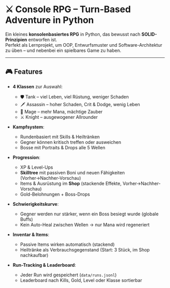 # ⚔️ Console RPG – Turn-Based Adventure in Python

Ein kleines **konsolenbasiertes RPG** in Python, das bewusst nach **SOLID-Prinzipien** entworfen ist.  
Perfekt als Lernprojekt, um OOP, Entwurfsmuster und Software-Architektur zu üben – und nebenbei ein spielbares Game zu haben.  

---

## 🎮 Features

- **4 Klassen** zur Auswahl:
  - 🛡️ Tank – viel Leben, viel Rüstung, weniger Schaden  
  - 🗡️ Assassin – hoher Schaden, Crit & Dodge, wenig Leben  
  - 🔮 Mage – mehr Mana, mächtige Zauber  
  - ⚔️ Knight – ausgewogener Allrounder  

- **Kampfsystem**:
  - Rundenbasiert mit Skills & Heiltränken  
  - Gegner können kritisch treffen oder ausweichen  
  - Bosse mit Portraits & Drops alle 5 Wellen  

- **Progression**:
  - XP & Level-Ups  
  - **Skilltree** mit passiven Boni und neuen Fähigkeiten (Vorher→Nachher-Vorschau)  
  - Items & Ausrüstung im **Shop** (stackende Effekte, Vorher→Nachher-Vorschau)  
  - Gold-Belohnungen + Boss-Drops  

- **Schwierigkeitskurve**:
  - Gegner werden nur stärker, wenn ein Boss besiegt wurde (globale Buffs)  
  - Kein Auto-Heal zwischen Wellen → nur Mana wird regeneriert  

- **Inventar & Items**:
  - Passive Items wirken automatisch (stackend)  
  - Heiltränke als Verbrauchsgegenstand (Start: 3 Stück, im Shop nachkaufbar)  

- **Run-Tracking & Leaderboard**:
  - Jeder Run wird gespeichert (`data/runs.jsonl`)  
  - Leaderboard nach Kills, Gold, Level oder Klasse sortierbar 
